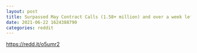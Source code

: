 ```yaml
--- 
layout: post 
title: Surpassed May Contract Calls (1.58+ million) and over a week left in June! 
date: 2021-06-22 1624388790 
categories: reddit 
--- 
```

https://redd.it/o5umr2